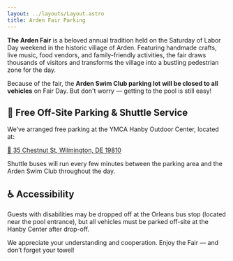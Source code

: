 ```yaml
---
layout: ../layouts/Layout.astro
title: Arden Fair Parking
---
```


**The Arden Fair** is a beloved annual tradition held on the Saturday of Labor Day weekend in the historic village of Arden. Featuring handmade crafts, live music, food vendors, and family-friendly activities, the fair draws thousands of visitors and transforms the village into a bustling pedestrian zone for the day.

Because of the fair, the **Arden Swim Club parking lot will be closed to all vehicles** on Fair Day. But don't worry — getting to the pool is still easy!

## 🚐 Free Off-Site Parking & Shuttle Service

We’ve arranged free parking at the YMCA Hanby Outdoor Center, located at:

[📍 35 Chestnut St, Wilmington, DE 19810](https://maps.app.goo.gl/YKuv1keSnuZkxjjt5)

Shuttle buses will run every few minutes between the parking area and the Arden Swim Club throughout the day.

## ♿ Accessibility

Guests with disabilities may be dropped off at the Orleans bus stop (located near the pool entrance), but all vehicles must be parked off-site at the Hanby Center after drop-off.

We appreciate your understanding and cooperation. Enjoy the Fair — and don’t forget your towel!